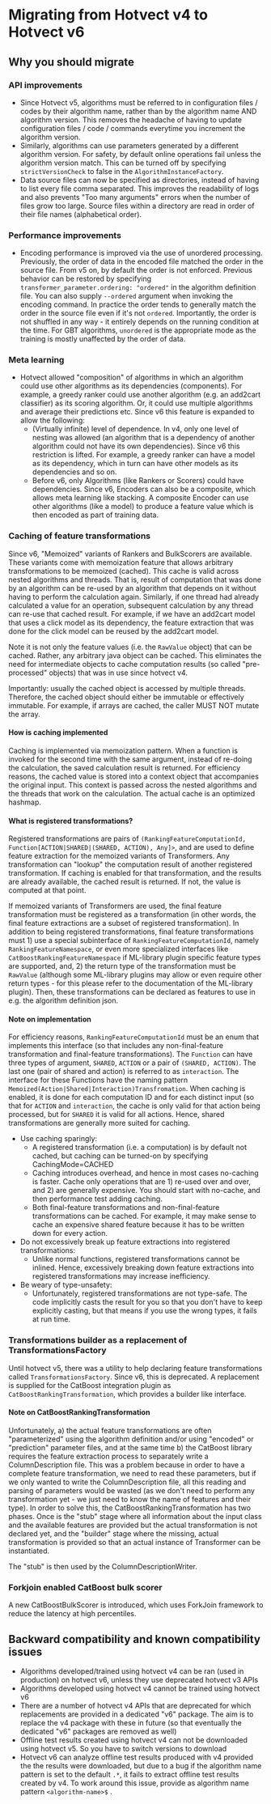 # Migrating from Hotvect v4 to Hotvect v6

## Why you should migrate
### API improvements
 - Since Hotvect v5, algorithms must be referred to in configuration files / codes by their algorithm name, rather than by the algorithm name AND algorithm version. This removes the headache of having to update configuration files / code / commands everytime you increment the algorithm version.
 - Similarly, algorithms can use parameters generated by a different algorithm version. For safety, by default online operations fail unless the algorithm version match. This can be turned off by specifying `strictVersionCheck` to false in the `AlgorithmInstanceFactory`.
 - Data source files can now be specified as directories, instead of having to list every file comma separated. This improves the readability of logs and also prevents "Too many arguments" errors when the number of files grow too large. Source files within a directory are read in order of their file names (alphabetical order).

### Performance improvements
 - Encoding performance is improved via the use of unordered processing. Previously, the order of data in the encoded file matched the order in the source file. From v5 on, by default the order is not enforced. Previous behavior can be restored by specifying `transformer_parameter.ordering: "ordered"` in the algorithm definition file. You can also supply `--ordered` argument when invoking the encoding command. In practice the order tends to generally match the order in the source file even if it's not `ordered`. Importantly, the order is not shuffled in any way - it entirely depends on the running condition at the time. For GBT algorithms, `unordered` is the appropriate mode as the training is mostly unaffected by the order of data.

### Meta learning
 - Hotvect allowed "composition" of algorithms in which an algorithm could use other algorithms as its dependencies (components). For example, a greedy ranker could use another algorithm (e.g. an add2cart classifier) as its scoring algorithm. Or, it could use multiple algorithms and average their predictions etc. Since v6 this feature is expanded to allow the following:
   - (Virtually infinite) level of dependence. In v4, only one level of nesting was allowed (an algorithm that is a dependency of another algorithm could not have its own dependencies). Since v6 this restriction is lifted. For example, a greedy ranker can have a model as its dependency, which in turn can have other models as its dependencies and so on.
   - Before v6, only Algorithms (like Rankers or Scorers) could have dependencies. Since v6, Encoders can also be a composite, which allows meta learning like stacking. A composite Encoder can use other algorithms (like a model) to produce a feature value which is then encoded as part of training data.

### Caching of feature transformations
Since v6, "Memoized" variants of Rankers and BulkScorers are available. These variants come with memoization feature that allows arbitrary transformations to be memoized (cached). This cache is valid across nested algorithms and threads. That is, result of computation that was done by an algorithm can be re-used by an algorithm that depends on it without having to perform the calculation again. Similarly, if one thread had already calculated a value for an operation, subsequent calculation by any thread can re-use that cached result. For example, if we have an add2cart model that uses a click model as its dependency, the feature extraction that was done for the click model can be reused by the add2cart model.

Note it is not only the feature values (i.e. the `RawValue` object) that can be cached. Rather, any arbitrary java object can be cached. This eliminates the need for intermediate objects to cache computation results (so called "pre-processed" objects) that was in use since hotvect v4.

Importantly: usually the cached object is accessed by multiple threads. Therefore, the cached object should either be immutable or effectively immutable. For example, if arrays are cached, the caller MUST NOT mutate the array.

#### How is caching implemented
Caching is implemented via memoization pattern. When a function is invoked for the second time with the same argument, instead of re-doing the calculation, the saved calculation result is returned. For efficiency reasons, the cached value is stored into a context object that accompanies the original input. This context is passed across the nested algorithms and the threads that work on the calculation. The actual cache is an optimized hashmap.

#### What is registered transformations?
Registered transformations are pairs of `(RankingFeatureComputationId, Function[ACTION|SHARED|(SHARED, ACTION), Any]>`, and are used to define feature extraction for the memoized variants of Transformers. Any transformation can "lookup" the computation result of another registered transformation. If caching is enabled for that transformation, and the results are already available, the cached result is returned. If not, the value is computed at that point.  

If memoized variants of Transformers are used, the final feature transformation must be registered as a transformation (in other words, the final feature extractions are a subset of registered transformation). In addition to being registered transformations, final feature transformations must 1) use a special subinterface of `RankingFeatureComputationId`, namely `RankingFeatureNamespace`, or even more specialized interfaces like `CatBoostRankingFeatureNamespace` if ML-library plugin specific feature types are supported, and, 2) the return type of the transformation must be `RawValue` (although some ML-library plugins may allow or even require other return types - for this please refer to the documentation of the ML-library plugin). Then, these transformations can be declared as features to use in e.g. the algorithm definition json.

#### Note on implementation
For efficiency reasons, `RankingFeatureComputationId` must be an enum that implements this interface (so that includes any non-final-feature transformation and final-feature transformations). The `Function` can have three types of argument, `SHARED`, `ACTION` or a pair of `(SHARED, ACTION)`. The last one (pair of shared and action) is referred to as `interaction`. The interface for these Functions have the naming pattern `Memoized(Action|Shared|Interaction)Transfromation`. When caching is enabled, it is done for each computation ID and for each distinct input (so that for `ACTION` and `interaction`, the cache is only valid for that action being processed, but for `SHARED` it is valid for all actions. Hence, shared transformations are generally more suited for caching.

 - Use caching sparingly:
   - A registered transformation (i.e. a computation) is by default not cached, but caching can be turned-on by specifying CachingMode=CACHED
   - Caching introduces overhead, and hence in most cases no-caching is faster. Cache only operations that are 1) re-used over and over, and 2) are generally expensive. You should start with no-cache, and then performance test adding caching.
   - Both final-feature transformations and non-final-feature transformations can be cached. For example, it may make sense to cache an expensive shared feature because it has to be written down for every action.
 - Do not excessively break up feature extractions into registered transformations:
   - Unlike normal functions, registered transformations cannot be inlined. Hence, excessively breaking down feature extractions into registered transformations may increase inefficiency.
 - Be weary of type-unsafety:
   - Unfortunately, registered transformations are not type-safe. The code implicitly casts the result for you so that you don't have to keep explicitly casting, but that means if you use the wrong types, it fails at run time. 

### Transformations builder as a replacement of TransformationsFactory
Until hotvect v5, there was a utility to help declaring feature transformations called `TransformationsFactory`. Since v6, this is deprecated. A replacement is supplied for the CatBoost integration plugin as `CatBoostRankingTransformation`, which provides a builder like interface.  

#### Note on CatBoostRankingTransformation
Unfortunately, a) the actual feature transformations are often "parameterized" using the algorithm definition and/or using "encoded" or "prediction" parameter files, and at the same time b) the CatBoost library requires the feature extraction process to separately write a ColumnDescription file. This was a problem because in order to have a complete feature transformation, we need to read these parameters, but if we only wanted to write the ColumnDescription file, all this reading and parsing of parameters would be wasted (as we don't need to perform any transformation yet - we just need to know the name of features and their type). In order to solve this, the CatBoostRankingTransformation has two phases. Once is the "stub" stage where all information about the input class and the available features are provided but the actual transformation is not declared yet, and the "builder" stage where the missing, actual transformation is provided so that an actual instance of Transformer can be instantiated.

The "stub" is then used by the ColumnDescriptionWriter.


### Forkjoin enabled CatBoost bulk scorer
A new CatBoostBulkScorer is introduced, which uses ForkJoin framework to reduce the latency at high percentiles. 

## Backward compatibility and known compatibility issues
 - Algorithms developed/trained using hotvect v4 can be ran (used in production) on hotvect v6, unless they use deprecated hotvect v3 APIs
 - Algorithms developed using hotvect v4 cannot be trained using hotvect v6
 - There are a number of hotvect v4 APIs that are deprecated for which replacements are provided in a dedicated "v6" package. The aim is to replace the v4 package with these in future (so that eventually the dedicated "v6" packages are removed as well)
 - Offline test results created using hotvect v4 can not be downloaded using hotvect v5. So you have to switch versions to download
 - Hotvect v6 can analyze offline test results produced with v4 provided the the results were downloaded, but due to a bug if the algorithm name pattern is set to the default `.*`, it fails to extract offline test results created by v4. To work around this issue, provide as algorithm name pattern `<algorithm-name>$` .

